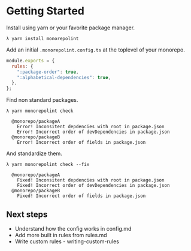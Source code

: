 # Getting Started

Install using yarn or your favorite package manager.

```
λ yarn install monorepolint
```

Add an initial `.monorepolint.config.ts` at the toplevel of your monorepo.

```javascript
module.exports = {
  rules: {
    ":package-order": true,
    ":alphabetical-dependencies": true,
  },
};
```

Find non standard packages.

```
λ yarn monorepolint check

  @monorepo/packageA
    Error! Inconsitent depdencies with root in package.json
    Error! Incorrect order of devDependencies in package.json
  @monorepo/packageB
    Error! Incorrect order of fields in package.json
```

And standardize them.

```
λ yarn monorepolint check --fix

  @monorepo/packageA
    Fixed! Inconsitent depdencies with root in package.json
    Fixed! Incorrect order of devDependencies in package.json
  @monorepo/packageB
    Fixed! Incorrect order of fields in package.json
```

## Next steps

- Understand how the config works in config.md
- Add more built in rules from rules.md
- Write custom rules - writing-custom-rules
